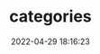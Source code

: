 ---
title: categories
date: 2022-04-29 18:16:23
type: "categories"
top_img: 'https://picsum.photos/1920/942'	#封面
---